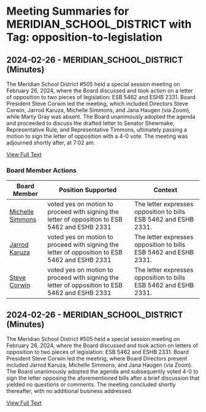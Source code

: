 # Meeting Summaries for MERIDIAN_SCHOOL_DISTRICT with Tag: opposition-to-legislation

## 2024-02-26 - MERIDIAN_SCHOOL_DISTRICT (Minutes)

The Meridian School District #505 held a special session meeting on February 26, 2024, where the Board discussed and took action on a letter of opposition to two pieces of legislation: ESB 5462 and ESHB 2331. Board President Steve Corwin led the meeting, which included Directors Steve Corwin, Jarrod Karuza, Michelle Simmons, and Jana Haugen (via Zoom), while Marty Gray was absent. The Board unanimously adopted the agenda and proceeded to discuss the drafted letter to Senator Shewmake, Representative Rule, and Representative Timmons, ultimately passing a motion to sign the letter of opposition with a 4-0 vote. The meeting was adjourned shortly after, at 7:02 am.

[View Full Text](https://raw.githubusercontent.com/VoronoiPerspectives/WashingtonStateSchoolBoardExplorer/refs/heads/main/data/countries/usa/states/wa/counties/whatcom/school_boards/meridian_school_district/2024/2024-02-26-minutes.txt)

### Board Member Actions

| Board Member | Position Supported | Context |
|--------------|--------------------|---------|
| [Michelle Simmons](board_member_335.md) | voted yes on motion to proceed with signing the letter of opposition to ESB 5462 and ESHB 2331 | The letter expresses opposition to bills ESB 5462 and ESHB 2331. |
| [Jarrod Karuza](board_member_332.md) | voted yes on motion to proceed with signing the letter of opposition to ESB 5462 and ESHB 2331 | The letter expresses opposition to bills ESB 5462 and ESHB 2331. |
| [Steve Corwin](board_member_333.md) | voted yes on motion to proceed with signing the letter of opposition to ESB 5462 and ESHB 2331 | The letter expresses opposition to bills ESB 5462 and ESHB 2331. |

## 2024-02-26 - MERIDIAN_SCHOOL_DISTRICT (Minutes)

The Meridian School District #505 held a special session meeting on February 26, 2024, where the Board discussed and took action on letters of opposition to two pieces of legislation: ESB 5462 and ESHB 2331. Board President Steve Corwin led the meeting, where Board Directors present included Jarrod Karuza, Michelle Simmons, and Jana Haugen (via Zoom). The Board unanimously adopted the agenda and subsequently voted 4-0 to sign the letter opposing the aforementioned bills after a brief discussion that yielded no questions or comments. The meeting concluded shortly thereafter, with no additional business addressed.

[View Full Text](https://raw.githubusercontent.com/VoronoiPerspectives/WashingtonStateSchoolBoardExplorer/refs/heads/main/data/countries/usa/states/wa/counties/whatcom/school_boards/meridian_school_district/2024/2024-02-26-feb-minutes.txt)


